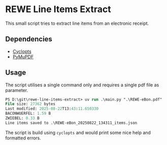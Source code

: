 # REWE Line Items Extract

This small script tries to extract line items from an electronic receipt.

## Dependencies
- [Cyclopts](https://github.com/BrianPugh/cyclopts)
- [PyMuPDF](htps://github.com/pymupdf/PyMuPDF)

## Usage

The script utilises a single command only and requires a single pdf file as parameter.

```ps
PS D:\git\rewe-line-items-extract> uv run .\main.py ".\REWE-eBon.pdf"
File size: 27362 bytes
Last modified: 2025-08-22T13:43:11.650330
BACONWUERFEL: 1.59 B
ZWIEBEL: 0.33 B
Line items saved to .\REWE-eBon_20250822_134311_items.json
``` 

The script is build using `cyclopts` and would print some nice help and formatted errors.